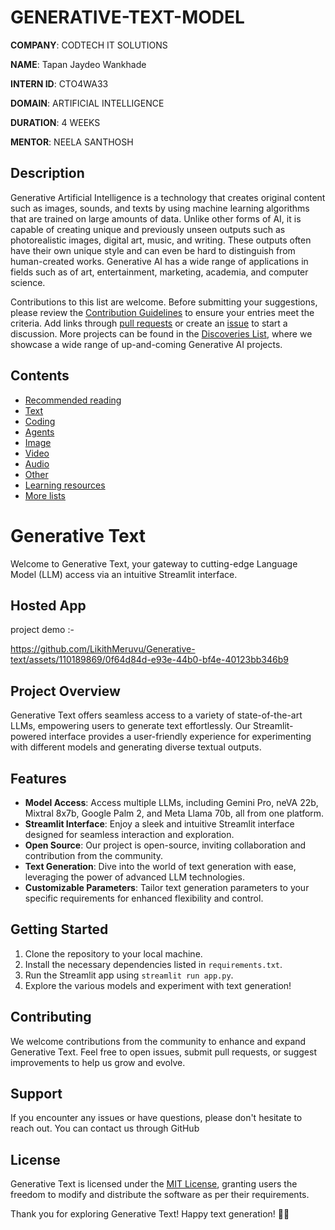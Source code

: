 # GENERATIVE-TEXT-MODEL

**COMPANY**: CODTECH IT SOLUTIONS

**NAME**: Tapan Jaydeo Wankhade 

**INTERN ID**: CTO4WA33

**DOMAIN**: ARTIFICIAL INTELLIGENCE

**DURATION**: 4 WEEKS

**MENTOR**: NEELA SANTHOSH
 
## Description

Generative Artificial Intelligence is a technology that creates original content such as images, sounds, and texts by using machine learning algorithms that are trained on large amounts of data. Unlike other forms of AI, it is capable of creating unique and previously unseen outputs such as photorealistic images, digital art, music, and writing. These outputs often have their own unique style and can even be hard to distinguish from human-created works. Generative AI has a wide range of applications in fields such as of art, entertainment, marketing, academia, and computer science.

Contributions to this list are welcome. Before submitting your suggestions, please review the [Contribution Guidelines](CONTRIBUTING.md) to ensure your entries meet the criteria. Add links through [pull requests](https://github.com/steven2358/awesome-generative-ai/pulls) or create an [issue](https://github.com/steven2358/awesome-generative-ai/issues) to start a discussion. More projects can be found in the [Discoveries List](DISCOVERIES.md), where we showcase a wide range of up-and-coming Generative AI projects.

## Contents

- [Recommended reading](#recommended-reading)
- [Text](#text)
- [Coding](#coding)
- [Agents](#agents)
- [Image](#image)
- [Video](#video)
- [Audio](#audio)
- [Other](#other)
- [Learning resources](#learning-resources)
- [More lists](#more-lists)

# **Generative Text**

Welcome to Generative Text, your gateway to cutting-edge Language Model (LLM) access via an intuitive Streamlit interface.

## Hosted App

project demo :-

https://github.com/LikithMeruvu/Generative-text/assets/110189869/0f64d84d-e93e-44b0-bf4e-40123bb346b9





## Project Overview

Generative Text offers seamless access to a variety of state-of-the-art LLMs, empowering users to generate text effortlessly. Our Streamlit-powered interface provides a user-friendly experience for experimenting with different models and generating diverse textual outputs.

## Features

- **Model Access**: Access multiple LLMs, including Gemini Pro, neVA 22b, Mixtral 8x7b, Google Palm 2, and Meta Llama 70b, all from one platform.
- **Streamlit Interface**: Enjoy a sleek and intuitive Streamlit interface designed for seamless interaction and exploration.
- **Open Source**: Our project is open-source, inviting collaboration and contribution from the community.
- **Text Generation**: Dive into the world of text generation with ease, leveraging the power of advanced LLM technologies.
- **Customizable Parameters**: Tailor text generation parameters to your specific requirements for enhanced flexibility and control.

## Getting Started

1. Clone the repository to your local machine.
2. Install the necessary dependencies listed in `requirements.txt`.
3. Run the Streamlit app using `streamlit run app.py`.
4. Explore the various models and experiment with text generation!

## Contributing

We welcome contributions from the community to enhance and expand Generative Text. Feel free to open issues, submit pull requests, or suggest improvements to help us grow and evolve.

## Support

If you encounter any issues or have questions, please don't hesitate to reach out. You can contact us through GitHub

## License

Generative Text is licensed under the [MIT License](LICENSE), granting users the freedom to modify and distribute the software as per their requirements.

Thank you for exploring Generative Text! Happy text generation! 🚀📝
